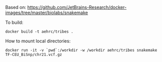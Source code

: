 

Based on: https://github.com/JetBrains-Research/docker-images/tree/master/biolabs/snakemake


To build:

	docker build -t aehrc/tribes .

How to mount local directories:

	docker run -it -v `pwd`:/workdir -w /workdir aehrc/tribes snakemake TF-CEU_BiSnp/chr21.vcf.gz